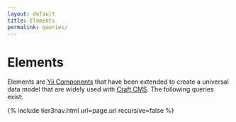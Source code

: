 ```yaml
---
layout: default
title: Elements
permalink: queries/
---
```


# Elements
Elements are [Yii Components][] that have been extended to create a universal data model that are widely used with [Craft CMS][].  The following queries exist:

{% include tier3nav.html url=page.url recursive=false %}


[Yii Components]: http://www.yiiframework.com/doc-2.0/guide-structure-application-components.html "Yii Components"
[Craft CMS]: http://buildwithcraft.com/3/ "Craft CMS"